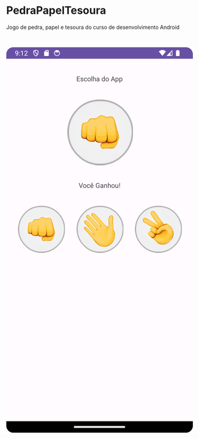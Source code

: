 # PedraPapelTesoura
 Jogo de pedra, papel e tesoura do curso de desenvolvimento Android

 <br>

![Tela App](https://github.com/Lusketaa/PedraPapelTesoura/blob/main/Screenshot_20230731_181237.png)
